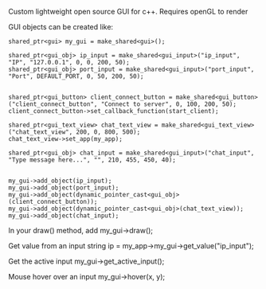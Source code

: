 Custom lightweight open source GUI for c++. Requires openGL to render

GUI objects can be created like:

	shared_ptr<gui> my_gui = make_shared<gui>();

	shared_ptr<gui_obj> ip_input = make_shared<gui_input>("ip_input", "IP", "127.0.0.1", 0, 0, 200, 50);
	shared_ptr<gui_obj> port_input = make_shared<gui_input>("port_input", "Port", DEFAULT_PORT, 0, 50, 200, 50);
	

	shared_ptr<gui_button> client_connect_button = make_shared<gui_button>("client_connect_button", "Connect to server", 0, 100, 200, 50);
	client_connect_button->set_callback_function(start_client);

	shared_ptr<gui_text_view> chat_text_view = make_shared<gui_text_view>("chat_text_view", 200, 0, 800, 500);
	chat_text_view->set_app(my_app);

	shared_ptr<gui_obj> chat_input = make_shared<gui_input>("chat_input", "Type message here...", "", 210, 455, 450, 40);


	my_gui->add_object(ip_input);
	my_gui->add_object(port_input);
	my_gui->add_object(dynamic_pointer_cast<gui_obj>(client_connect_button));
	my_gui->add_object(dynamic_pointer_cast<gui_obj>(chat_text_view));
	my_gui->add_object(chat_input);

In your draw() method, add
	my_gui->draw();
	

Get value from an input
string ip = my_app->my_gui->get_value("ip_input");

Get the active input
my_gui->get_active_input();

Mouse hover over an input
my_gui->hover(x, y);
